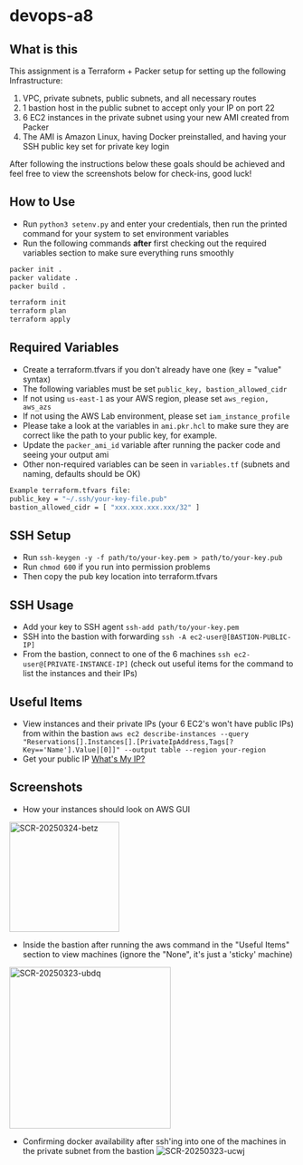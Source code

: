 # devops-a8

## What is this

This assignment is a Terraform + Packer setup for setting up the following Infrastructure:

1. VPC, private subnets, public subnets, and all necessary routes
2. 1 bastion host in the public subnet to accept only your IP on port 22
3. 6 EC2 instances in the private subnet using your new AMI created from Packer
4. The AMI is Amazon Linux, having Docker preinstalled, and having your SSH public key set for private key login

After following the instructions below these goals should be achieved and feel free to view the screenshots below for check-ins, good luck!

## How to Use  

- Run `python3 setenv.py` and enter your credentials, then run the printed command for your system to set environment variables
- Run the following commands **after** first checking out the required variables section to make sure everything runs smoothly

```bash
packer init .
packer validate .
packer build .
```

```bash
terraform init
terraform plan
terraform apply
```

## Required Variables
- Create a terraform.tfvars if you don't already have one (key = "value" syntax)
- The following variables must be set `public_key, bastion_allowed_cidr`
- If not using `us-east-1` as your AWS region, please set `aws_region, aws_azs`
- If not using the AWS Lab environment, please set `iam_instance_profile`
- Please take a look at the variables in `ami.pkr.hcl` to make sure they are correct like the path to your public key, for example.
- Update the `packer_ami_id` variable after running the packer code and seeing your output ami
- Other non-required variables can be seen in `variables.tf` (subnets and naming, defaults should be OK)

```bash
Example terraform.tfvars file:
public_key = "~/.ssh/your-key-file.pub"
bastion_allowed_cidr = [ "xxx.xxx.xxx.xxx/32" ]
```

## SSH Setup
- Run `ssh-keygen -y -f path/to/your-key.pem > path/to/your-key.pub`
- Run `chmod 600` if you run into permission problems
- Then copy the pub key location into terraform.tfvars

## SSH Usage
- Add your key to SSH agent `ssh-add path/to/your-key.pem`
- SSH into the bastion with forwarding `ssh -A ec2-user@[BASTION-PUBLIC-IP]`
- From the bastion, connect to one of the 6 machines `ssh ec2-user@[PRIVATE-INSTANCE-IP]` (check out useful items for the command to list the instances and their IPs)

## Useful Items

- View instances and their private IPs (your 6 EC2's won't have public IPs) from within the bastion `aws ec2 describe-instances --query "Reservations[].Instances[].[PrivateIpAddress,Tags[?Key=='Name'].Value|[0]]" --output table --region your-region`
- Get your public IP <a href="https://www.whatsmyip.org/">What's My IP?</a>

## Screenshots

- How your instances should look on AWS GUI  
<img width="194" alt="SCR-20250324-betz" src="https://github.com/user-attachments/assets/dc7e8eca-4d19-489e-8cb3-3587f5b965cc" />

- Inside the bastion after running the aws command in the "Useful Items" section to view machines (ignore the "None", it's just a 'sticky' machine)  
<img width="285" alt="SCR-20250323-ubdq" src="https://github.com/user-attachments/assets/073adaad-7e8d-41d4-80fa-fd10d1a68692" />

- Confirming docker availability after ssh'ing into one of the machines in the private subnet from the bastion 
![SCR-20250323-ucwj](https://github.com/user-attachments/assets/f6fefcf4-2e3e-4450-9942-4b574ae66182)





